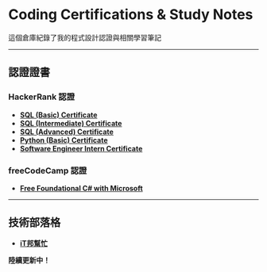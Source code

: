 # Coding Certifications & Study Notes

這個倉庫紀錄了我的程式設計認證與相關學習筆記

---

## 認證證書

### HackerRank 認證
- **[SQL (Basic) Certificate](https://www.hackerrank.com/certificates/0255576b6174)**
- **[SQL (Intermediate) Certificate](https://www.hackerrank.com/certificates/135b48c959b0)**
- **[SQL (Advanced) Certificate](https://www.hackerrank.com/certificates/5b14424385ac)**
- **[Python (Basic) Certificate](https://www.hackerrank.com/certificates/a56fd44b5ea9)**
- **[Software Engineer Intern Certificate](https://www.hackerrank.com/certificates/052efa001d2b)**

### freeCodeCamp 認證
- **[Free Foundational C# with Microsoft](https://www.freecodecamp.org/certification/zoelinsg/foundational-c-sharp-with-microsoft)**

---

## 技術部落格
- **[iT邦幫忙](https://ithelp.ithome.com.tw/users/20169048)**


**陸續更新中！** 
